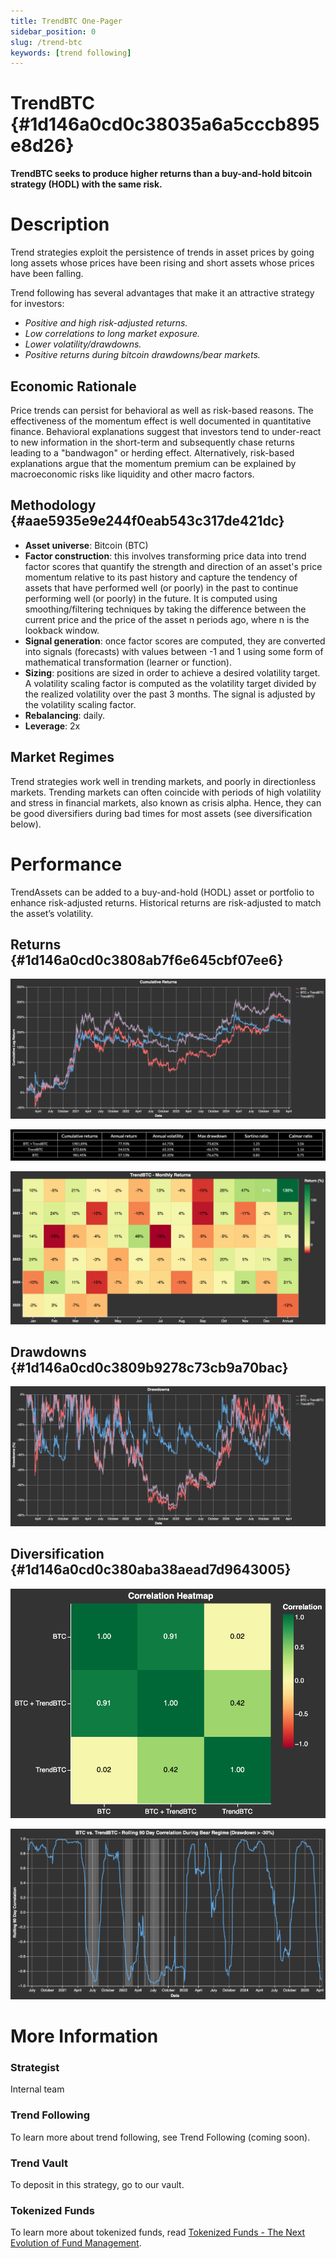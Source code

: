 ```yaml
---
title: TrendBTC One-Pager
sidebar_position: 0
slug: /trend-btc
keywords: [trend following]
---
```




# TrendBTC {#1d146a0cd0c38035a6a5cccb895e8d26}


**TrendBTC seeks to produce higher returns than a buy-and-hold bitcoin strategy (HODL) with the same risk.**


# Description


Trend strategies exploit the persistence of trends in asset prices by going long assets whose prices have been rising and short assets whose prices have been falling.


Trend following has several advantages that make it an attractive strategy for investors:

- _Positive and high risk-adjusted returns._
- _Low correlations to long market exposure._
- _Lower volatility/drawdowns._
- _Positive returns during bitcoin drawdowns/bear markets._

## Economic Rationale


Price trends can persist for behavioral as well as risk-based reasons. The effectiveness of the momentum effect is well documented in quantitative finance. Behavioral explanations suggest that investors tend to under-react to new information in the short-term and subsequently chase returns leading to a "bandwagon" or herding effect. Alternatively, risk-based explanations argue that the momentum premium can be explained by macroeconomic risks like liquidity and other macro factors. 


## Methodology {#aae5935e9e244f0eab543c317de421dc}

- **Asset universe**: Bitcoin (BTC)
- **Factor construction**: this involves transforming price data into trend factor scores that quantify the strength and direction of an asset's price momentum relative to its past history and capture the tendency of assets that have performed well (or poorly) in the past to continue performing well (or poorly) in the future. It is computed using smoothing/filtering techniques by taking the difference between the current price and the price of the asset n periods ago, where n is the lookback window.
- **Signal generation**: once factor scores are computed, they are converted into signals (forecasts) with values between -1 and 1 using some form of mathematical transformation (learner or function).
- **Sizing**: positions are sized in order to achieve a desired volatility target. A volatility scaling factor is computed as the volatility target divided by the realized volatility over the past 3 months. The signal is adjusted by the volatility scaling factor.
- **Rebalancing**: daily.
- **Leverage**: 2x

## Market Regimes


Trend strategies work well in trending markets, and poorly in directionless markets. Trending markets can often coincide with periods of high volatility and stress in financial markets, also known as crisis alpha. Hence, they can be good diversifiers during bad times for most assets (see diversification below).


# Performance


TrendAssets can be added to a buy-and-hold (HODL) asset or portfolio to enhance risk-adjusted returns. Historical returns are risk-adjusted to match the asset’s volatility.


## Returns {#1d146a0cd0c3808ab7f6e645cbf07ee6}


![](./trend-btc.1d746a0c-d0c3-80f2-bbb7-cd16d4bd78e5.png)


![](./trend-btc.1d746a0c-d0c3-80aa-be7b-ce940ffffad1.png)


![](./trend-btc.1d746a0c-d0c3-808f-976e-dbeec1fc02d4.png)


## Drawdowns {#1d146a0cd0c3809b9278c73cb9a70bac}


![](./trend-btc.1d746a0c-d0c3-80df-96d9-c7506aa1e996.png)


## Diversification {#1d146a0cd0c380aba38aead7d9643005}


![](./trend-btc.1d746a0c-d0c3-807f-8cb4-f85201cd02ef.png)


![](./trend-btc.1d746a0c-d0c3-8065-a608-f8b633f164e2.png)


# More Information


### Strategist


Internal team


### Trend Following


To learn more about trend following, see Trend Following (coming soon).


### Trend Vault


To deposit in this strategy, go to our vault.


### Tokenized Funds


To learn more about tokenized funds, read [Tokenized Funds - The Next Evolution of Fund Management](/tokenized-funds).

